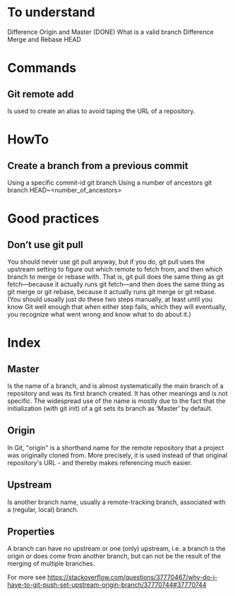 # To understand
Difference Origin and Master (DONE)
What is a valid branch
Difference Merge and Rebase
HEAD

# Commands
## Git remote add
Is used to create an alias to avoid taping the URL of a repository.

# HowTo
## Create a branch from a previous commit
Using a specific commit-id
git branch <branchname> <commit-id>
Using a number of ancestors
git branch <branchname> HEAD~<number_of_ancestors>

# Good practices
## Don’t use git pull
You should never use git pull anyway, but if you do, git pull uses the upstream setting to figure out which remote to fetch from, and then which branch to merge or rebase with. That is, git pull does the same thing as git fetch—because it actually runs git fetch—and then does the same thing as git merge or git rebase, because it actually runs git merge or git rebase.
(You should usually just do these two steps manually, at least until you know Git well enough that when either step fails, which they will eventually, you recognize what went wrong and know what to do about it.)

# Index
## Master
Is the name of a branch, and is almost systematically the main branch of a repository and was its first branch created. It has other meanings and is not specific. The widespread use of the name is mostly due to the fact that the initialization (with git init) of a git sets its branch as ‘Master’ by default.
## Origin
In Git, "origin" is a shorthand name for the remote repository that a project was originally cloned from. More precisely, it is used instead of that original repository's URL - and thereby makes referencing much easier.
## Upstream
Is another branch name, usually a remote-tracking branch, associated with a (regular, local) branch.
## Properties
A branch can have no upstream or one (only) upstream, i.e. a branch is the origin or does come from another branch, but can not be the result of the merging of multiple branches.

For more see https://stackoverflow.com/questions/37770467/why-do-i-have-to-git-push-set-upstream-origin-branch/37770744#37770744

